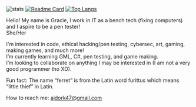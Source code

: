 ![stats](https://github-readme-stats.vercel.app/api?username=Ann-MarieDev&show_icons=true&theme=dracula)
[![Readme Card](https://github-readme-stats.vercel.app/api/pin/?username=Ann-MarieDev&repo=silverfoxstudios&theme=dracula)](https://github.com/Ann-MarieDev/silverfoxstudios)
[![Top Langs](https://github-readme-stats.vercel.app/api/top-langs/?username=Ann-MarieDev&size_weight=0.5&count_weight=0.5&theme=dracula&exclude_repo=GRAVITY-FALLS-thisisnotawebsitedotcom-code-unminify-beautify&hide_progress=true)](https://github.com/Ann-MarieDev)

Hello! My name is Gracie, I work in IT as a bench tech (fixing computers) and I aspire to be a pen tester!  
She/Her

I'm interested in code, ethical hacking/pen testing, cybersec, art, gaming, making games, and much more!  
I’m currently learning GML, C#, pen testing, and game making.  
I’m looking to collaborate on anything I may be interested in (I am not a very good programmer tho XD).

Fun fact: The name “ferret” is from the Latin word furittus which means “little thief” in Latin.

How to reach me: ajdork47@gmail.com

<!---
Ann-MarieDev/AJ is a ✨ special ✨ repository because its `README.md` (this file) appears on your GitHub profile.
You can click the Preview link to take a look at your changes.
--->

